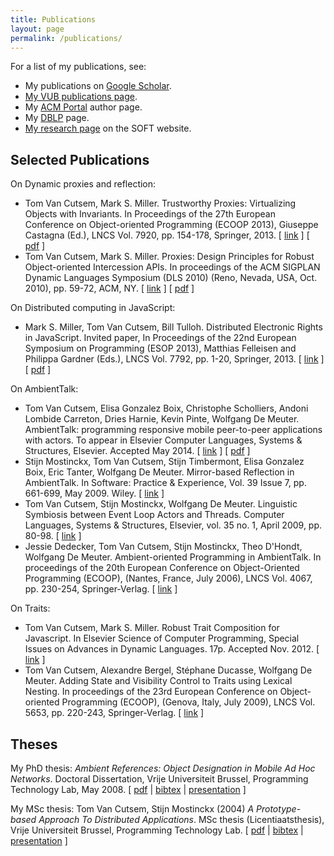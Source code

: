 ```yaml
---
title: Publications
layout: page
permalink: /publications/
---
```

For a list of my publications, see:

*   My publications on [Google Scholar](http://scholar.google.com/citations?user=jtzNCwUAAAAJ&hl=en).
*   [My VUB publications page](http://www.vub.ac.be/infovoor/onderzoekers/research/person_pub.php?person_id=25253).
*   My [ACM Portal](http://portal.acm.org/author_page.cfm?id=81100203786) author page.
*   My [DBLP](http://www.informatik.uni-trier.de/~ley/db/indices/a-tree/c/Cutsem:Tom_Van.html) page.
*   [My research page](https://soft.vub.ac.be/soft/members/tomvancutsem) on the SOFT website.

## Selected Publications

On Dynamic proxies and reflection:

*   Tom Van Cutsem, Mark S. Miller. Trustworthy Proxies: Virtualizing Objects with Invariants. In Proceedings of the 27th European Conference on Object-oriented Programming (ECOOP 2013), Giuseppe Castagna (Ed.), LNCS Vol. 7920, pp. 154-178, Springer, 2013\. [ [link](http://link.springer.com/chapter/10.1007%2F978-3-642-39038-8_7) ] [ [pdf](http://soft.vub.ac.be/Publications/2013/vub-soft-tr-13-03.pdf) ]
*   Tom Van Cutsem, Mark S. Miller. Proxies: Design Principles for Robust Object-oriented Intercession APIs. In proceedings of the ACM SIGPLAN Dynamic Languages Symposium (DLS 2010) (Reno, Nevada, USA, Oct. 2010), pp. 59-72, ACM, NY. [ [link](http://portal.acm.org/citation.cfm?id=1869638) ] [ [pdf](/assets/proxies.pdf) ]

On Distributed computing in JavaScript:

*   Mark S. Miller, Tom Van Cutsem, Bill Tulloh. Distributed Electronic Rights in JavaScript. Invited paper, In Proceedings of the 22nd European Symposium on Programming (ESOP 2013), Matthias Felleisen and Philippa Gardner (Eds.), LNCS Vol. 7792, pp. 1-20, Springer, 2013\. [ [link](http://link.springer.com/chapter/10.1007%2F978-3-642-37036-6_1) ] [ [pdf](http://soft.vub.ac.be/Publications/2013/vub-soft-tr-13-01.pdf) ]

On AmbientTalk:

*   Tom Van Cutsem, Elisa Gonzalez Boix, Christophe Scholliers, Andoni Lombide Carreton, Dries Harnie, Kevin Pinte, Wolfgang De Meuter. AmbientTalk: programming responsive mobile peer-to-peer applications with actors. To appear in Elsevier Computer Languages, Systems & Structures, Elsevier. Accepted May 2014\. [ [link](http://www.sciencedirect.com/science/article/pii/S1477842414000335) ] [ [pdf](http://soft.vub.ac.be/Publications/2014/vub-soft-tr-14-06.pdf) ]
*   Stijn Mostinckx, Tom Van Cutsem, Stijn Timbermont, Elisa Gonzalez Boix, Eric Tanter, Wolfgang De Meuter. Mirror-based Reflection in AmbientTalk. In Software: Practice & Experience, Vol. 39 Issue 7, pp. 661-699, May 2009\. Wiley. [ [link](http://dx.doi.org/10.1002/spe.v39:7) ]
*   Tom Van Cutsem, Stijn Mostinckx, Wolfgang De Meuter. Linguistic Symbiosis between Event Loop Actors and Threads. Computer Languages, Systems & Structures, Elsevier, vol. 35 no. 1, April 2009, pp. 80-98\. [ [link](http://portal.acm.org/ft_gateway.cfm?id=1412800&type=pdf) ]
*   Jessie Dedecker, Tom Van Cutsem, Stijn Mostinckx, Theo D'Hondt, Wolfgang De Meuter. Ambient-oriented Programming in AmbientTalk. In proceedings of the 20th European Conference on Object-Oriented Programming (ECOOP), (Nantes, France, July 2006), LNCS Vol. 4067, pp. 230-254, Springer-Verlag. [ [link](http://www.springerlink.com/content/n10178312021350u/) ]

On Traits:

*   Tom Van Cutsem, Mark S. Miller. Robust Trait Composition for Javascript. In Elsevier Science of Computer Programming, Special Issues on Advances in Dynamic Languages. 17p. Accepted Nov. 2012\. [ [link](http://dx.doi.org/10.1016/j.scico.2012.11.001) ]
*   Tom Van Cutsem, Alexandre Bergel, Stéphane Ducasse, Wolfgang De Meuter. Adding State and Visibility Control to Traits using Lexical Nesting. In proceedings of the 23rd European Conference on Object-oriented Programming (ECOOP), (Genova, Italy, July 2009), LNCS Vol. 5653, pp. 220-243, Springer-Verlag. [ [link](http://www.springerlink.com/content/lp27g6t432k36461/) ]

## Theses

My PhD thesis: _Ambient References: Object Designation in Mobile Ad Hoc Networks_. Doctoral Dissertation, Vrije Universiteit Brussel, Programming Technology Lab, May 2008\. [ [pdf](/assets/phd_tom_van_cutsem.pdf) \| [bibtex](/assets/phd_tom_van_cutsem.bib) \| [presentation](presentations/phd_talk_tom_van_cutsem.pdf) ]

My MSc thesis: Tom Van Cutsem, Stijn Mostinckx (2004) _A Prototype-based Approach To Distributed Applications_. MSc thesis (Licentiaatsthesis), Vrije Universiteit Brussel, Programming Technology Lab. [ [pdf](/assets/vancutsem04prototypebased.pdf) \| [bibtex](/assets/vancutsem04prototypebased.bib) \| [presentation](presentations/prototype04prog.pdf) ]